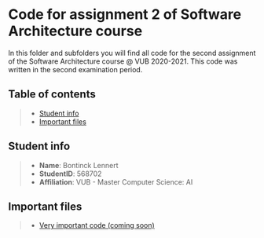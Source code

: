 # Code for assignment 2 of Software Architecture course

In this folder and subfolders you will find all code for the second assignment of the Software Architecture course @ VUB 2020-2021. This code was written in the second examination period.

## Table of contents

> - [Student info](#student-info)
> - [Important files](#important-files)

## Student info
> - **Name**: Bontinck Lennert
> - **StudentID**: 568702
> - **Affiliation**: VUB - Master Computer Science: AI

## Important files
> - [Very important code (coming soon)](xxx.yy)